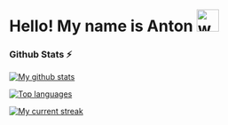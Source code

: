 <h1>Hello! My name is Anton <a href="#"><a/><img src="https://user-images.githubusercontent.com/72663882/171687151-bb31c996-c9d2-49c8-b593-734946893b23.gif" alt="waving hand gif" aria-hidden="true" width="40" /></h1> 

### Github Stats ⚡

 [![My github stats](https://bad-apple-github-readme.vercel.app/api?username=zakladniy&show_icons=true&count_private=true&line_height=20&icon_color=00b3ff&theme=blue-green&title_color=00b3ff)](#)
 
 [![Top languages](https://github-readme-zakladniy.vercel.app/api/top-langs/?username=zakladniy&layout=compact&count_private=true&theme=blue-green&title_color=00b3ff)](#)

[![My current streak](https://github-readme-streak-stats-blush.vercel.app/?user=zakladniy&count_private=true&theme=blue-green&title_color=00b3ff)](#)
